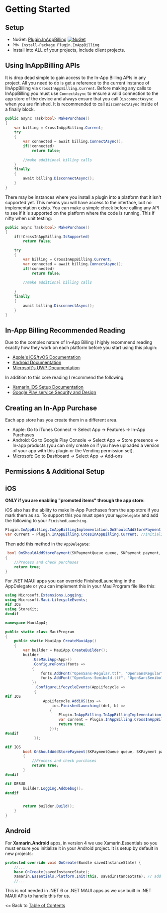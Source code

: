 # Getting Started

## Setup
* NuGet: [Plugin.InAppBilling](http://www.nuget.org/packages/Plugin.InAppBilling) [![NuGet](https://img.shields.io/nuget/v/Plugin.InAppBilling.svg?label=NuGet)](https://www.nuget.org/packages/Plugin.InAppBilling/)
* `PM> Install-Package Plugin.InAppBilling`
* Install into ALL of your projects, include client projects.


## Using InAppBilling APIs
It is drop dead simple to gain access to the In-App Billing APIs in any project. All you need to do is get a reference to the current instance of IInAppBilling via `CrossInAppBilling.Current`. Before making any calls to InAppBilling you must use `ConnectAsync` to ensure a valid connection to the app store of the device and always ensure that you call `DisconnectAsync` when you are finished. It is recommended to call `DisconnectAsync` inside of a finally block.

```csharp
public async Task<bool> MakePurchase()
{
    var billing = CrossInAppBilling.Current;
    try
    {
        var connected = await billing.ConnectAsync();
        if(!connected)
            return false;
        
        //make additional billing calls
    }
    finally
    {
        await billing.DisconnectAsync();
    }
}
```



There may be instances where you install a plugin into a platform that it isn't supported yet. This means you will have access to the interface, but no implementation exists. You can make a simple check before calling any API to see if it is supported on the platform where the code is running. This if nifty when unit testing:

```csharp
public async Task<bool> MakePurchase()
{
    if(!CrossInAppBilling.IsSupported)
        return false;

    try
    {
        var billing = CrossInAppBilling.Current;
        var connected = await billing.ConnectAsync();
        if(!connected)
            return false;
        
        //make additional billing calls
    
    }
    finally
    {
        await billing.DisconnectAsync();
    }
}
```

## In-App Billing Recommended Reading
Due to the complex nature of In-App Billing I highly recommend reading exactly how they work on each platform before you start using this plugin:

* [Apple's iOS/tvOS Documentation](https://developer.apple.com/in-app-purchase/)
* [Android Documentation](https://developer.android.com/google/play/billing/billing_integrate.html)
* [Microsoft's UWP Documentation](https://docs.microsoft.com/en-us/windows/uwp/monetize/in-app-purchases-and-trials)

In addition to this core reading I recommend the following:
* [Xamarin.iOS Setup Documentation](https://developer.xamarin.com/guides/ios/application_fundamentals/in-app_purchasing/part_1_-_in-app_purchase_basics_and_configuration/)
* [Google Play service Security and Design](https://developer.android.com/google/play/billing/billing_best_practices.html)

## Creating an In-App Purchase
Each app store has you create them in a different area.

* Apple: Go to iTunes Connect -> Select App -> Features -> In-App Purchases
* Android: Go to Google Play Console -> Select App -> Store presence -> In-app products (you can only create on if you have uploaded a version of your app with this plugin or the Vending permission set).
* Microsoft: Go to Dashboard -> Select App -> Add-ons

## Permissions & Additional Setup

## iOS

**ONLY if you are enabling "promoted items" through the app store:**

iOS also has the ability to make In-App Purchases from the app store if you mark them as so. To support this you must open your `AppDelegate` and add the following to your `FinishedLaunching`. 

```csharp
Plugin.InAppBilling.InAppBillingImplementation.OnShouldAddStorePayment = OnShouldAddStorePayment;
var current = Plugin.InAppBilling.CrossInAppBilling.Current; //initializes
```

Then add this method in the `AppDelegate`:

```csharp
 bool OnShouldAddStorePayment(SKPaymentQueue queue, SKPayment payment, SKProduct product)
{
    //Process and check purchases
    return true;
}
```

For .NET MAUI apps you can override FinishedLaunching in the AppDelegate or you can implement this in your MauiProgram file like this:
```csharp
using Microsoft.Extensions.Logging;
using Microsoft.Maui.LifecycleEvents;
#if IOS
using StoreKit;
#endif

namespace MauiApp4;

public static class MauiProgram
{
    public static MauiApp CreateMauiApp()
    {
        var builder = MauiApp.CreateBuilder();
        builder
            .UseMauiApp<App>()
            .ConfigureFonts(fonts =>
            {
                fonts.AddFont("OpenSans-Regular.ttf", "OpenSansRegular");
                fonts.AddFont("OpenSans-Semibold.ttf", "OpenSansSemibold");
            })
             .ConfigureLifecycleEvents(AppLifecycle =>
             {
#if IOS
                 AppLifecycle.AddiOS(ios =>
                     ios.FinishedLaunching((del, b) =>
                    {
                        Plugin.InAppBilling.InAppBillingImplementation.OnShouldAddStorePayment = OnShouldAddStorePayment;
                        var current = Plugin.InAppBilling.CrossInAppBilling.Current;
                        return true;
                    }));
#endif
             });

#if IOS
        bool OnShouldAddStorePayment(SKPaymentQueue queue, SKPayment payment, SKProduct product)
        {
            //Process and check purchases
            return true;
        }
#endif

#if DEBUG
        builder.Logging.AddDebug();
#endif


        return builder.Build();
    }
}

```

## Android

For **Xamarin.Android** apps, in version 4 we use Xamarin.Essentials so you must ensure you initialize it in your Android project. It is setup by default in new projects:

```csharp
protected override void OnCreate(Bundle savedInstanceState) {
    //...
    base.OnCreate(savedInstanceState);
    Xamarin.Essentials.Platform.Init(this, savedInstanceState); // add this line to your code, it may also be called: bundle
    //...
```

This is not needed in .NET 6 or .NET MAUI apps as we use built in .NET MAUI APIs to handle this for us.


<= Back to [Table of Contents](README.md)
